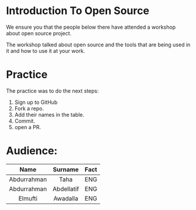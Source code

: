 # Introduction To Open Source

We ensure you that the people below there have attended a workshop about open source project. 

The workshop talked about open source and the tools that are being used in it and how to use it at your work.

# Practice

The practice was to do the next steps: 

1. Sign up to GitHub
2. Fork a repo. 
3. Add their names in the table. 
4. Commit. 
5. open a PR. 

# Audience: 

|     Name    | Surname | Fact |
|:-----------:|:-------:|:----:|
| Abdurrahman |   Taha  |   ENG   |
| Abdurrahman |  Abdellatif |   ENG |
| Elmufti     |   Awadalla  |    ENG
